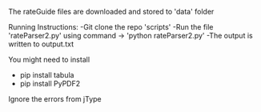 The rateGuide files are downloaded and stored to 'data' folder

Running Instructions:
  -Git clone the repo 'scripts'
  -Run the file 'rateParser2.py' using command -> 'python rateParser2.py'
  -The output is written to output.txt

You might need to install
- pip install tabula
- pip install PyPDF2

Ignore the errors from jType
